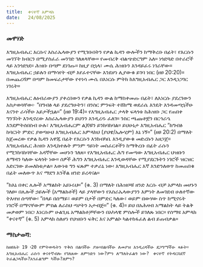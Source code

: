 ```yaml
---
title:  ቀናተኛ አምላክ
date:   24/08/2025
---
```


### መዋሃድ


እግዚአብሔር እርሱና እስራኤላውያን የሚገቡበትን የቃል ኪዳን ውሎችን ከማቅረቡ በፊት፣ የእርሱን መገኘት ክብርን በሚያስፈራ መንገድ ገለጸላቸው። የመብረቅ ብልጭድርግም አለ። ነጎድጓድ በተራሮች ላይ አንጎደጎደ። ሕዝቡ በጣም ደነገጡ። ከዚያ በኋላ፣ ሙሴ ሕዝቡን እንዳይፈሩ ነገራቸው። እግዚአብሔር ኃይሉን በማሳየት ብቻ እየፈተናቸው እንደሆነ ሊያውቁ ይገባ ነበር (ዘፀ 20:20)። በመጨረሻም በጣም ከመፍራታቸው የተነሳ ሙሴ በእነርሱ ምትክ ከእግዚአብሔር ጋር እንዲነጋገር ነገሩት።  

እግዚአብሔር ለዕብራውያን ያቀረበውን የቃል ኪዳን ውል ከማስቀመጡ በፊት፣ ለእነርሱ ያደረገውን አስታወሳቸው፦ “በግብፅ ላይ ያደረግሁትን፣ በንስር ምንፍት ተሸክሜ ወደራሴ እንዴት እንዳመጣኋችሁ እናንተ ራሳችሁ አይታችኋል።” (ዘፀ 19:4)። የእግዚአብሔር ታላቅ ፍላጎቱ ከሕዝቡ ጋር የጠበቀ ግንኙነት እንዲኖረው እስራኤላውያን ይህንን እንዲረዱ ፈለገ። ንስር ጫጩቶቿን በርኅራኄ እንደምትሰበስብ ሁሉ፣ እግዚአብሔርም ልጆቹን ይንከባከባል። ይህሁኔታ እግዚአብሔር “ከግብፅ ከባርነት ምድር ያወጣሁህ እግዚአብሔር አምላክህ (ያህዌ/ኤሎሂም) እኔ ነኝ።” (ዘፀ 20:2) በማለት ከጀመረው የቃል ኪዳን አዋጁ በፊት የእርሱን እንክብካቤ እንዲያውቁ መድረኩን አዘጋጀ። እግዚአብሔር ሕዝቡ እንዲከተሉት ምንም ዓይነት መስፈርቶችን ከማቅረቡ በፊት ራሱን የሚንከባከባቸው አዳኛቸው መሆኑን ገለጸ። የእግዚአብሔር ሕግ የመጣው እግዚአብሔር ህዝቡን ለማዳን ካለው ፍላጎት ነው። ሰዎች ሕግን እግዚአብሔር እንዲወዳቸው የሚያደርጉትን ነገሮች ዝርዝር አድርገው ይመለከቱታል። እውነቱ ግን ፍጹም ተቃራኒ ነው፡ እግዚአብሔር እኛ እንድንለወጥ ከመጠበቁ በፊት መለውጥ እና ማደግ እንችል ዘንድ ይረዳናል።  

“ከእኔ በቀር ሌሎች አማልክት አይኑሩህ።” (ቁ. 3) በማለት በሕዝቦቹ ዘንድ እርሱ ብቻ አምላክ መሆኑን ገለፀ። በሌሎች ኃይሎች (አማልክቶች) ላይ ያላቸውን የእስራኤላውያንን እምነት ለመገደብ ሁለተኛው ትእዛዝ ሰጣቸው፡ “በላይ በሰማይ፣ ወይም በታች በምድር ካለው፣ ወይም በውሃው ስጥ ከሚኖሩት ነገሮች በማናቸውም ምስል ለራስህ ጣዖትን አታብጅ።” (ቁ. 4)። ይህ በአሕዛብ አማልክት ላይ ትልቅ መቃወም ነበር፡ እነርሱም ሁልጊዜ አማልክቶቻቸውን በአካላዊ ምስሎች ይገለጹ ነበር። የሰማዩ አምላክ “ቀናተኛ” (ቁ. 5) አምላክ ስለሆነ የህዝቡን ፍቅር እና አምልኮ ካልተከፋፈለ ልብ ይጠብቃል።


### ማስታወሻ:
 

`ከዘፀአት 19 ፡20 የምትወዱትን ጥቅስ በልባችሁ ያዙ።በልባችሁ ለመያዝ እንዲረዳችሁ ደጋግማችሁ ጻፉት።
`
`እግዚአብሔር ራሱን ቀናተኛብሎ የገለጸው ለምንድን ነው?ምን ለማለትፈልጎ ነው?
`
`ቀናተኛ የትዳርጓደኛ ትፈልጋላችሁ?አንፈልግም ካችሁ?ለምን?
`
